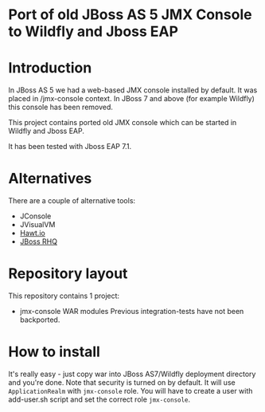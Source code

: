 Port of old JBoss AS 5 JMX Console to Wildfly and Jboss EAP
===========

# Introduction

In JBoss AS 5 we had a web-based JMX console installed by default. It was placed in /jmx-console context. In JBoss 7 
and above (for example Wildfly) this console has been removed. 

This project contains ported old JMX console which can be started in Wildfly and Jboss EAP.

It has been tested with Jboss EAP 7.1.

# Alternatives

There are a couple of alternative tools:
* JConsole
* JVisualVM
* [Hawt.io](http://hawt.io/)
* [JBoss RHQ](https://docs.jboss.org/author/display/RHQ/Home)

# Repository layout

This repository contains 1 project:
* jmx-console WAR modules
Previous integration-tests have not been backported.

# How to install

It's really easy - just copy war into JBoss AS7/Wildfly deployment directory and you're done. Note that security is 
turned on by default. It will use `ApplicationRealm` with `jmx-console` role. 
You will have to create a user with add-user.sh script and set the correct role `jmx-console`.




